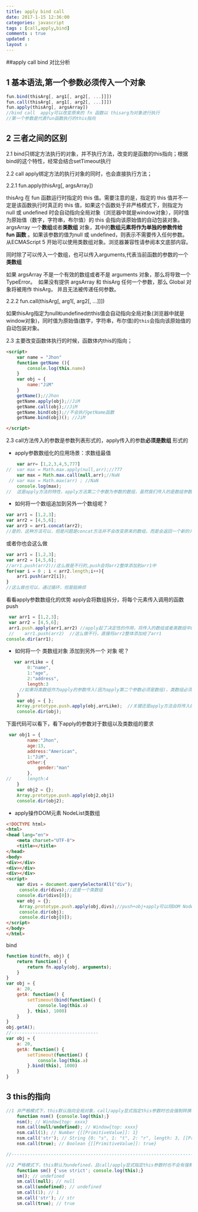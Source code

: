 ```yaml
---
title: apply bind call
date: 2017-1-15 12:36:00
categories: javascript
tags : [call,apply,bind]
comments : true 
updated : 
layout : 
---
```


##apply  call  bind 对比分析

## 1 基本语法,第一个参数必须传入一个对象

```javascript
fun.bind(thisArg[, arg1[, arg2[, ...]]])
fun.call(thisArg[, arg1[, arg2[, ...]]])
fun.apply(thisArg[, argsArray])
//bind call  apply可以改变原来的 fn 函数以 thisarg为对象进行执行
//第一个参数是代表fun函数执行的this指向
```

## 2 三者之间的区别

2.1 bind只绑定方法执行的对象，并不执行方法，改变的是函数的this指向；根据bind的这个特性，经常会结合setTimeout执行

2.2 call apply绑定方法的执行对象的同时，也会直接执行方法；

2.2.1  fun.apply(thisArg[, argsArray])

thisArg
在 fun 函数运行时指定的 this 值。需要注意的是，指定的 this 值并不一定是该函数执行时真正的 this 值，如果这个函数处于非严格模式下，则指定为 null 或 undefined 时会自动指向全局对象（浏览器中就是window对象），同时值为原始值（数字，字符串，布尔值）的 this 会指向该原始值的自动包装对象。
argsArray
一个**数组**或者**类数组** 对象，其中的**数组元素将作为单独的参数传给 fun 函数**  。如果该参数的值为null 或 undefined，则表示不需要传入任何参数。从ECMAScript 5 开始可以使用类数组对象。浏览器兼容性请参阅本文底部内容。

同时除了可以传入一个数组，也可以传入arguments,代表当前函数的参数的一个**类数组** 

如果 argsArray 不是一个有效的数组或者不是 arguments 对象，那么将导致一个 TypeError。 
如果没有提供 argsArray 和 thisArg 任何一个参数，那么 Global 对象将被用作 thisArg， 并且无法被传递任何参数。

2.2.2 fun.call(thisArg[, arg1[, arg2[, ...]]])

如果thisArg指定为null`和`undefined`的`this值会自动指向全局对象(浏览器中就是window对象)，同时值为原始值(数字，字符串，布尔值)的`this`会指向该原始值的自动包装对象。

2.3 主要改变函数体执行的时候，函数体内this的指向；

```html
<script>
    var name = "Jhon"
    function getName (){
        console.log(this.name)
    }
    var obj = {
        name:"JiM"
    }
    getName();//Jhon
    getName.apply(obj);//JiM
    getName.call(obj);//JiM
    getName.bind(obj);//不会执行getName函数
    getName.bind(obj)(); //JiM

</script>
```

2.3 call方法传入的参数是参数列表形式的，apply传入的参数**必须是数组** 形式的

*  apply参数数组化的应用场景：求数组最值

```javascript
	var arr= [1,2,3,4,5,777]
//  var max = Math.max.apply(null,arr);//777
    var max = Math.max.call(null,arr);//NaN
 // var max = Math.max(arr) ; //NaN
    console.log(max);
//  这是apply方法的特性，apply方法第二个参数为参数的数组，虽然我们传入的是数组参数apply会将一个数组转化为一个参数接一个参数的传递给方法。但是call并不会
```

*  如何将一个数组追加到另外一个数组呢？

```javascript
var arr1 = [1,2,3];
var arr2 = [4,5,6];
var arr3 = arr1.concat(arr2);
//是的，这种方法可以，但是问题是concat方法并不会改变原来的数组，而是会返回一个新的元素
```

或者你也会这么做

```javascript
var arr1 = [1,2,3];
var arr2 = [4,5,6];
//arr1.push(arr2)//这么做是不行的,push会将arr2整体添加到arr1中
for(var i = 0 ; i < arr2.length;i++){
  	arr1.push(arr2[i]);
}
//这么做也可以，通过循环，但是挺麻烦
```

看看apply参数数组化的优势 apply会将数组拆分，将每个元素传入调用的函数push

```javascript
 var arr1 = [1,2,3];
 var arr2 = [4,5,6];
 arr1.push.apply(arr1,arr2)	//apply起了决定性的作用，将传入的数组或者类数组中的参数一个个的分开
 //    arr1.push(arr2)  //这么做不行，直接将arr2整体添加给了arr1 
console.dir(arr1);
```

* 如何将一个 类数组对象 添加到另外一个  对象 呢？

```javascript
   var arrLike = {
        0:"name",
        1:"age",
        2:"address",
        length:3      
     //如果将类数组作为apply的参数传入(因为apply第二个参数必须是数组)，类数组必须有length属性,如果没有该属性，那么类数组中的值不会被push进去;
    }
    var obj = { };
    Array.prototype.push.apply(obj,arrLike);  //关键还是apply方法会将传入的类数组元素一个个传递给push，然后push方法就可以将所有的元素以单独的形式添加给obj
    console.dir(obj);
```

下面代码可以看下，看下apply的参数对于数组以及类数组的要求

```javascript
 var obj1 = {
        name:"Jhon",
        age:13,
        address:"American",
        1:"JiM",
        other:{
            gender:"man"
        },
//      length:4	
    }
    var obj2 = {};
    Array.prototype.push.apply(obj2,obj1)
    console.dir(obj2);
```

* apply操作DOM元素   NodeList类数组

```html
<!DOCTYPE html>
<html>
<head lang="en">
    <meta charset="UTF-8">
    <title></title>
</head>
<body>
<div></div>
<div></div>
<div></div>
<script>
    var divs = document.querySelectorAll("div");
     console.dir(divs);//这是一个类数组
 	console.dir(divs[0]);
    var obj = {};
     Array.prototype.push.apply(obj,divs);//push+obj+apply可以将DOM NodeList转化为对象
     console.dir(obj);
     console.dir(obj[0]);
</script>
</body>
</html>
```

bind

```javascript
function bind(fn, obj) {
    return function() {
        return fn.apply(obj, arguments);
    }
}
var obj = {
    a: 20,
    getA: function() {
        setTimeout(bind(function() {
            console.log(this.a)
        }, this), 1000)
    }
}
obj.getA();
//---------------------------------
var obj = {
    a: 20,
    getA: function() {
        setTimeout(function() {
            console.log(this.a)
        }.bind(this), 1000)
    }
}
```

## 3  this的指向

```javascript
//1 非严格模式下，this默认指向全局对象，call/apply显式指定this参数时也会强制转换参数为对象（如果不是对象）。其中，null/undefined被替换为全局对象，基础类型被转换为包装对象。
	function nsm() {console.log(this);}
    nsm(); // Window{top: xxxx}
    nsm.call(null/undefined); // Window{top: xxxx}
    nsm.call(1); // Number {[[PrimitiveValue]]: 1}
    nsm.call('str'); // String {0: "s", 1: "t", 2: "r", length: 3, [[PrimitiveValue]]: "str"}
    nsm.call(true); // Boolean {[[PrimitiveValue]]: true}

//----------------------------------------------------------------------------------------

//2 严格模式下，this默认为undefined，且call/apply显式指定this参数时也不会有强制转换
    function sm() {'use strict'; console.log(this);}
    sm(); // undefined
    sm.call(null); // null
    sm.call(undefined); // undefined
    sm.call(1); // 1
    sm.call('str'); // str
    sm.call(true); // true
```










